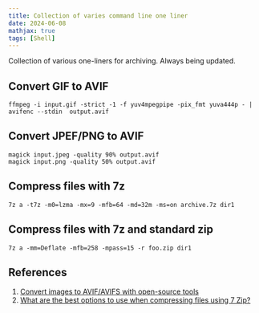 ```yaml
---
title: Collection of varies command line one liner
date: 2024-06-08
mathjax: true
tags: [Shell]
---
```


Collection of various one-liners for archiving. Always being updated.

<!-- more -->


## Convert GIF to AVIF

```shell
ffmpeg -i input.gif -strict -1 -f yuv4mpegpipe -pix_fmt yuva444p - | avifenc --stdin  output.avif
```
## Convert JPEF/PNG to AVIF

```shell
magick input.jpeg -quality 90% output.avif
magick input.png -quality 50% output.avif
```

## Compress files with 7z

```shell
7z a -t7z -m0=lzma -mx=9 -mfb=64 -md=32m -ms=on archive.7z dir1
```

## Compress files with 7z and standard zip

```shell
7z a -mm=Deflate -mfb=258 -mpass=15 -r foo.zip dir1
```



## References

1. [Convert images to AVIF/AVIFS with open-source tools](https://ivonblog.com/en-us/posts/convert-images-to-avif-command-lines/)
2. [What are the best options to use when compressing files using 7 Zip?](https://superuser.com/questions/281573/what-are-the-best-options-to-use-when-compressing-files-using-7-zip)

